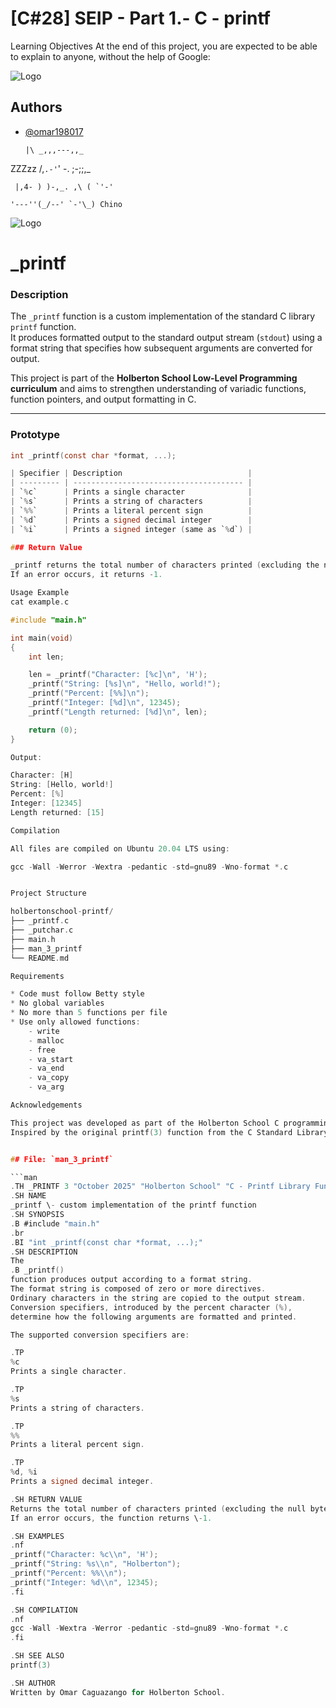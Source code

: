 
# [C#28] SEIP - Part 1.-  C - printf

Learning Objectives
At the end of this project, you are expected to be able to explain to anyone, without the help of Google:

![Logo](https://upload.wikimedia.org/wikipedia/commons/thumb/a/af/GNU_Compiler_Collection_logo.svg/508px-GNU_Compiler_Collection_logo.svg.png)

## Authors

- [@omar198017](https://www.github.com/omar198017)

      |\ _,,,---,,_
  
ZZZzz /,`.-'`' -. ;-;;,_

     |,4- ) )-,_. ,\ ( `'-'
     
    '---''(_/--' `-'\_) Chino


    

![Logo](https://www.muylinux.com/wp-content/uploads/2018/11/bash.png)


# _printf

### Description
The `_printf` function is a custom implementation of the standard C library `printf` function.  
It produces formatted output to the standard output stream (`stdout`) using a format string that specifies how subsequent arguments are converted for output.

This project is part of the **Holberton School Low-Level Programming curriculum** and aims to strengthen understanding of variadic functions, function pointers, and output formatting in C.

---

### Prototype
```c
int _printf(const char *format, ...);

| Specifier | Description                            |
| --------- | -------------------------------------- |
| `%c`      | Prints a single character              |
| `%s`      | Prints a string of characters          |
| `%%`      | Prints a literal percent sign          |
| `%d`      | Prints a signed decimal integer        |
| `%i`      | Prints a signed integer (same as `%d`) |

### Return Value

_printf returns the total number of characters printed (excluding the null byte used to end output strings).
If an error occurs, it returns -1.

Usage Example
cat example.c

#include "main.h"

int main(void)
{
    int len;

    len = _printf("Character: [%c]\n", 'H');
    _printf("String: [%s]\n", "Hello, world!");
    _printf("Percent: [%%]\n");
    _printf("Integer: [%d]\n", 12345);
    _printf("Length returned: [%d]\n", len);

    return (0);
}

Output:

Character: [H]
String: [Hello, world!]
Percent: [%]
Integer: [12345]
Length returned: [15]

Compilation

All files are compiled on Ubuntu 20.04 LTS using:

gcc -Wall -Werror -Wextra -pedantic -std=gnu89 -Wno-format *.c


Project Structure

holbertonschool-printf/
├── _printf.c
├── _putchar.c
├── main.h
├── man_3_printf
└── README.md

Requirements

* Code must follow Betty style
* No global variables
* No more than 5 functions per file
* Use only allowed functions:
    - write
    - malloc
    - free
    - va_start
    - va_end
    - va_copy
    - va_arg

Acknowledgements

This project was developed as part of the Holberton School C programming track.
Inspired by the original printf(3) function from the C Standard Library.


## File: `man_3_printf`

```man
.TH _PRINTF 3 "October 2025" "Holberton School" "C - Printf Library Functions"
.SH NAME
_printf \- custom implementation of the printf function
.SH SYNOPSIS
.B #include "main.h"
.br
.BI "int _printf(const char *format, ...);"
.SH DESCRIPTION
The
.B _printf()
function produces output according to a format string.
The format string is composed of zero or more directives.
Ordinary characters in the string are copied to the output stream.
Conversion specifiers, introduced by the percent character (%),
determine how the following arguments are formatted and printed.

The supported conversion specifiers are:

.TP
%c
Prints a single character.

.TP
%s
Prints a string of characters.

.TP
%%
Prints a literal percent sign.

.TP
%d, %i
Prints a signed decimal integer.

.SH RETURN VALUE
Returns the total number of characters printed (excluding the null byte).
If an error occurs, the function returns \-1.

.SH EXAMPLES
.nf
_printf("Character: %c\\n", 'H');
_printf("String: %s\\n", "Holberton");
_printf("Percent: %%\\n");
_printf("Integer: %d\\n", 12345);
.fi

.SH COMPILATION
.nf
gcc -Wall -Wextra -Werror -pedantic -std=gnu89 -Wno-format *.c
.fi

.SH SEE ALSO
printf(3)

.SH AUTHOR
Written by Omar Caguazango for Holberton School.
